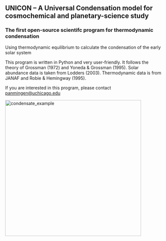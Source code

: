 ## UNICON – A Universal Condensation model for cosmochemical and planetary-science study
### The first open-source scientifc program for thermodynamic condensation

Using thermodynamic equilibrium to calculate the condensation of the early solar system

This program is written in Python and very user-friendly. It follows the theory of Grossman (1972) and Yoneda & Grossman (1995). Solar abundance data is taken from Lodders (2003). Thermodynamic data is from JANAF and Robie & Hemingway (1995).

If you are interested in this program, please contact panmingen@uchicago.edu

<img width="437" alt="condensate_example" src="https://user-images.githubusercontent.com/33992012/33250803-6c27bef8-d2f8-11e7-8f8b-7e8271471838.png">

